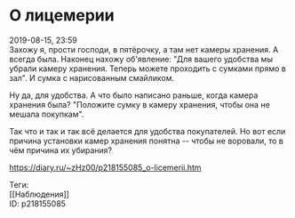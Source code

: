 О лицемерии
============

   
 2019-08-15, 23:59   
  Захожу я, прости господи, в пятёрочку, а там нет камеры хранения. А всегда была. Наконец нахожу об'явление: "Для вашего удобства мы убрали камеру хранения. Теперь можете проходить с сумками прямо в зал". И сумка с нарисованным смайликом.   
   
 Ну да, для удобства. А что было написано раньше, когда камера хранения была? "Положите сумку в камеру хранения, чтобы она не мешала покупкам".   
   
 Так что и так и так всё делается для удобства покупателей. Но вот если причина установки камер хранения понятна -- чтобы не воровали, то в чём причина их убирания?   
    
 <https://diary.ru/~zHz00/p218155085_o-licemerii.htm>   
   
 Теги:   
 [[Наблюдения]]   
 ID: p218155085
